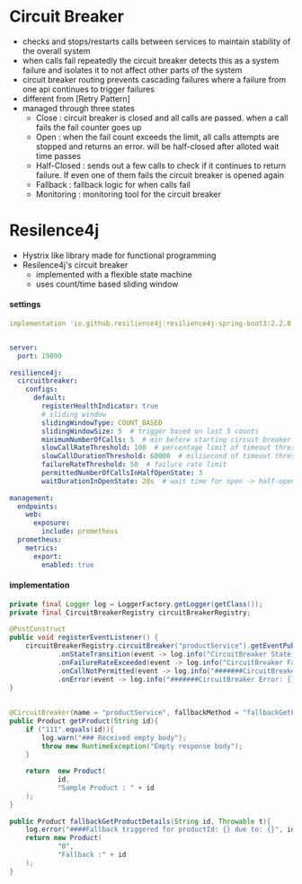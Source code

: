 # Circuit Breaker
- checks and stops/restarts calls between services to maintain stability of the overall system
- when calls fail repeatedly the circuit breaker detects this as a system failure and isolates it to not affect other parts of the system
- circuit breaker routing prevents cascading failures where a failure from one api continues to trigger failures
- different from [Retry Pattern]
- managed through three states
	- Close : circuit breaker is closed and all calls are passed. when a call fails the fail counter goes up
	- Open : when the fail count exceeds the limit, all calls attempts are stopped and returns an error. will be half-closed after alloted wait time passes
	- Half-Closed : sends out a few calls to check if it continues to return failure. If even one of them fails the circuit breaker is opened again
	- Fallback : fallback logic for when calls fail
	- Monitoring : monitoring tool for the circuit breaker

# Resilence4j
- Hystrix like library made for functional programming
- Resilence4j's circuit breaker
	- implemented with a flexible state machine
	- uses count/time based sliding window

#### settings
``` yaml
implementation 'io.github.resilience4j:resilience4j-spring-boot3:2.2.0' implementation 'org.springframework.boot:spring-boot-starter-aop'


server:  
  port: 19090  
  
resilience4j:  
  circuitbreaker:  
    configs:  
      default:
        registerHealthIndicator: true
		# sliding window
		slidingWindowType: COUNT_BASED
		slidingWindowSize: 5  # trigger based on last 5 counts   
        minimumNumberOfCalls: 5  # min before starting circuit breaker  
        slowCallRateThreshold: 100  # percentage limit of timeout threshold  
        slowCallDurationThreshold: 60000  # milisecond of timeout threshold
        failureRateThreshold: 50  # failure rate limit
        permittedNumberOfCallsInHalfOpenState: 3
        waitDurationInOpenState: 20s  # wait time for open -> half-open
  
management:  
  endpoints:  
    web:  
      exposure:  
        include: prometheus  
  prometheus:  
    metrics:  
      export:  
        enabled: true
```

#### implementation
``` java
private final Logger log = LoggerFactory.getLogger(getClass());  
private final CircuitBreakerRegistry circuitBreakerRegistry;  
  
@PostConstruct  
public void registerEventListener() {  
    circuitBreakerRegistry.circuitBreaker("productService").getEventPublisher()  
            .onStateTransition(event -> log.info("CircuitBreaker State Transition: {}", event))
            .onFailureRateExceeded(event -> log.info("CircuitBreaker Failure Rate Exceeded: {}", event))
            .onCallNotPermitted(event -> log.info("#######CircuitBreaker Call Not Permitted: {}", event)) // 호출 차단 이벤트 리스너  
            .onError(event -> log.info("#######CircuitBreaker Error: {}", event)); // 오류 발생 이벤트 리스너  
}  
  
  
@CircuitBreaker(name = "productService", fallbackMethod = "fallbackGetProductDetails")  
public Product getProduct(String id){  
    if ("111".equals(id)){  
        log.warn("### Received empty body");  
        throw new RuntimeException("Empty response body");  
    }  
  
    return  new Product(  
            id,  
            "Sample Product : " + id  
    );  
}  
  
public Product fallbackGetProductDetails(String id, Throwable t){  
    log.error("####Fallback triggered for productId: {} due to: {}", id, t.getMessage());  
    return new Product(  
            "0",  
            "Fallback :" + id  
    );  
}
```